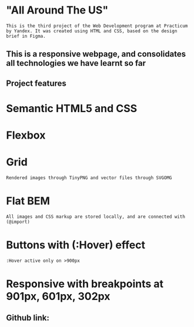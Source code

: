 # "All Around The US"
    This is the third project of the Web Development program at Practicum by Yandex. It was created using HTML and CSS, based on the design brief in Figma.

## This is a responsive webpage, and consolidates all technologies we have learnt so far

## Project features

 # Semantic HTML5 and CSS
 
 # Flexbox
 
 # Grid 
    Rendered images through TinyPNG and vector files through SVGOMG 

 # Flat BEM 
    All images and CSS markup are stored locally, and are connected with (@import)

 # Buttons with (:Hover) effect
    :Hover active only on >900px

 # Responsive with breakpoints at 901px, 601px, 302px

## Github link: 
